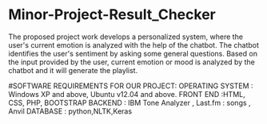 # Minor-Project-Result_Checker

The proposed project work develops a personalized system, where the user's current
emotion is analyzed with the help of the chatbot. The chatbot identifies the user's
sentiment by asking some general questions. Based on the input provided by the user,
current emotion or mood is analyzed by the chatbot and it will generate the playlist.

#SOFTWARE REQUIREMENTS FOR OUR PROJECT:
OPERATING SYSTEM : Windows XP and above, Ubuntu v12.04 and above.
FRONT END :HTML, CSS, PHP, BOOTSTRAP
BACKEND : IBM Tone Analyzer , Last.fm : songs , Anvil
DATABASE : python,NLTK,Keras
